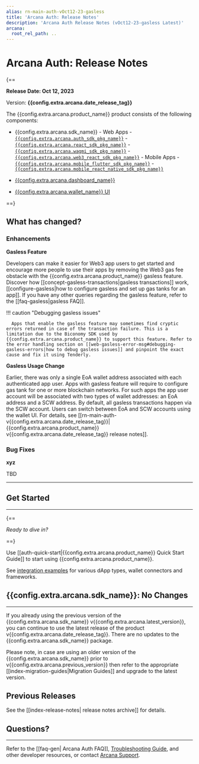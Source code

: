 ```yaml
---
alias: rn-main-auth-vOct12-23-gasless
title: 'Arcana Auth: Release Notes'
description: 'Arcana Auth Release Notes (vOct12-23-gasless Latest)'
arcana:
  root_rel_path: ..
---
```


# Arcana Auth: Release Notes

{==

**Release Date: Oct 12, 2023**  

Version: **{{config.extra.arcana.date_release_tag}}**

The {{config.extra.arcana.product_name}} product consists of the following components:

* {{config.extra.arcana.sdk_name}} 
      - Web Apps 
        - [`{{config.extra.arcana.auth_sdk_pkg_name}}`](https://www.npmjs.com/package/@arcana/auth) 
        - [`{{config.extra.arcana.react_sdk_pkg_name}}`](https://www.npmjs.com/package/@arcana/auth-react)
        - [`{{config.extra.arcana.wagmi_sdk_pkg_name}}`](https://www.npmjs.com/package/@arcana/auth-wagmi) 
        - [`{{config.extra.arcana.web3_react_sdk_pkg_name}}`](https://www.npmjs.com/package/@arcana/auth-web3-react)
      - Mobile Apps
        - [`{{config.extra.arcana.mobile_flutter_sdk_pkg_name}}`](https://pub.dev/packages/arcana_auth_flutter)
        - [`{{config.extra.arcana.mobile_react_native_sdk_pkg_name}}`](https://www.npmjs.com/package/@arcana/auth-react-native)

* [{{config.extra.arcana.dashboard_name}}](https://dashboard.arcana.network/)

* [{{config.extra.arcana.wallet_name}} UI](https://github.com/arcana-network/wallet-ui)

==}

## What has changed?

### Enhancements

**Gasless Feature**

Developers can make it easier for Web3 app users to get started and encourage more people to use their apps by removing the Web3 gas fee obstacle with the {{config.extra.arcana.product_name}} gasless feature. Discover how [[concept-gasless-transactions|gasless transactions]] work, [[configure-gasless|how to configure gasless and set up gas tanks for an app]]. If you have any other queries regarding the gasless feature, refer to the [[faq-gasless|gasless FAQ]].

!!! caution "Debugging gasless issues"

      Apps that enable the gasless feature may sometimes find cryptic errors returned in case of the transaction failure. This is a limitation due to the Biconomy SDK used by {{config.extra.arcana.product_name}} to support this feature. Refer to the error handling section on [[web-gasless-error-msg#debugging-gasless-errors|how to debug gasless issues]] and pinpoint the exact cause and fix it using Tenderly.

**Gasless Usage Change** 

Earlier, there was only a single EoA wallet address associated with each authenticated app user. Apps with gasless feature will require to configure gas tank for one or more blockchain networks. For such apps the app user account will be associated with two types of wallet addresses: an EoA address and a SCW address. By default, all gasless transactions happen via the SCW account. Users can switch between EoA and SCW accounts using the wallet UI. For details, see [[rn-main-auth-v{{config.extra.arcana.date_release_tag}}|{{config.extra.arcana.product_name}} v{{config.extra.arcana.date_release_tag}} release notes]].

### Bug Fixes

**xyz**

TBD

---

## Get Started

---

{==

*Ready to dive in?* 

==}

Use [[auth-quick-start|{{config.extra.arcana.product_name}} Quick Start Guide]] to start using {{config.extra.arcana.product_name}}.

See [integration examples](https://github.com/arcana-network/auth-examples) for various dApp types, wallet connectors and frameworks.

## {{config.extra.arcana.sdk_name}}: No Changes

---

If you already using the previous version of the {{config.extra.arcana.sdk_name}} v{{config.extra.arcana.latest_version}}, you can continue to use the latest release of the product v{{config.extra.arcana.date_release_tag}}. There are no updates to the {{config.extra.arcana.sdk_name}} package.

Please note, in case are using an older version of the {{config.extra.arcana.sdk_name}} prior to v{{config.extra.arcana.previous_version}} then refer to the appropriate [[index-migration-guides|Migration Guides]] and upgrade to the latest version.

## Previous Releases

See the [[index-release-notes| release notes archive]] for details.

## Questions? 

---

Refer to the [[faq-gen| Arcana Auth FAQ]], [Troubleshooting Guide]({{page.meta.arcana.root_rel_path}}/troubleshooting.md), and other developer resources, or contact [Arcana Support]({{page.meta.arcana.root_rel_path}}/support.md).
